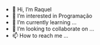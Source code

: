 - 👋 Hi, I’m Raquel 
- 👀 I’m interested in Programação
- 🌱 I’m currently learning ...
- 💞️ I’m looking to collaborate on ...
- 📫 How to reach me ...

<!---
Racagabi/Racagabi is a ✨ special ✨ repository because its `README.md` (this file) appears on your GitHub profile.
You can click the Preview link to take a look at your changes.
--->
